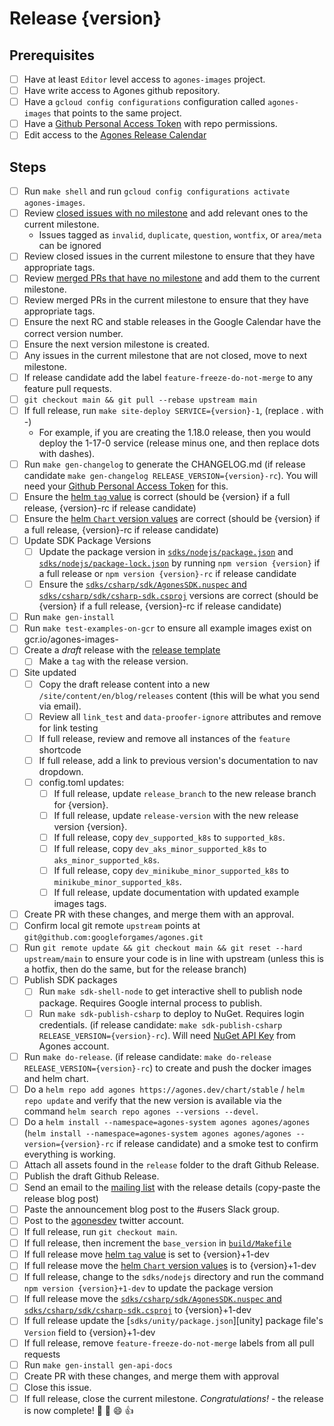 # Release {version}

<!--
This is the release issue template. Make a copy of the markdown in this page
and copy it into a release issue. Fill in relevant values, found inside {}

*** VERSION SHOULD BE IN THE FORMAT OF 1.x.x NOT v1.x.x ***
!-->

## Prerequisites

- [ ] Have at least `Editor` level access to `agones-images` project.
- [ ] Have write access to Agones github repository.
- [ ] Have a `gcloud config configurations` configuration called `agones-images` that points to the same project.
- [ ] Have a [Github Personal Access Token](https://github.com/settings/tokens) with repo permissions.
- [ ] Edit access to the [Agones Release Calendar](https://calendar.google.com/calendar/u/0?cid=Z29vZ2xlLmNvbV84MjhuOGYxOGhmYnRyczR2dTRoMXNrczIxOEBncm91cC5jYWxlbmRhci5nb29nbGUuY29t)

## Steps

- [ ] Run `make shell` and run `gcloud config configurations activate agones-images`.
- [ ] Review [closed issues with no milestone](https://github.com/googleforgames/agones/issues?q=is%3Aissue+is%3Aclosed+no%3Amilestone++-label%3Ainvalid+-label%3Aduplicate+-label%3Aquestion+-label%3Awontfix++-label%3Aarea%2Fmeta) and add relevant ones to the current milestone.
  - Issues tagged as `invalid`, `duplicate`, `question`, `wontfix`, or `area/meta` can be ignored
- [ ] Review closed issues in the current milestone to ensure that they have appropriate tags.
- [ ] Review [merged PRs that have no milestone](https://github.com/googleforgames/agones/pulls?q=is%3Apr+is%3Amerged+no%3Amilestone+) and add them to the current milestone.
- [ ] Review merged PRs in the current milestone to ensure that they have appropriate tags.
- [ ] Ensure the next RC and stable releases in the Google Calendar have the correct version number.
- [ ] Ensure the next version milestone is created.
- [ ] Any issues in the current milestone that are not closed, move to next milestone.
- [ ] If release candidate add the label `feature-freeze-do-not-merge` to any feature pull requests.
- [ ] `git checkout main && git pull --rebase upstream main`
- [ ] If full release, run `make site-deploy SERVICE={version}-1`, (replace . with -)
   - For example, if you are creating the 1.18.0 release, then you would deploy the 1-17-0 service (release minus one, and then replace dots with dashes).
- [ ] Run `make gen-changelog` to generate the CHANGELOG.md (if release candidate 
  `make gen-changelog RELEASE_VERSION={version}-rc`). You will need your 
  [Github Personal Access Token](https://github.com/settings/tokens) for this.
- [ ] Ensure the [helm `tag` value][values] is correct (should be {version} if a full release, {version}-rc if release candidate)
- [ ] Ensure the [helm `Chart` version values][chart] are correct (should be {version} if a full release, {version}-rc if release candidate)
- [ ] Update SDK Package Versions
    - [ ] Update the package version in [`sdks/nodejs/package.json`][package.json] and [`sdks/nodejs/package-lock.json`][package-lock.json] by running `npm version {version}` if a full release or `npm version {version}-rc` if release candidate
    - [ ] Ensure the [`sdks/csharp/sdk/AgonesSDK.nuspec` and `sdks/csharp/sdk/csharp-sdk.csproj`][csharp] versions are correct (should be {version} if a full release, {version}-rc if release candidate)
- [ ] Run `make gen-install`
- [ ] Run `make test-examples-on-gcr` to ensure all example images exist on gcr.io/agones-images-
- [ ] Create a *draft* release with the [release template][release-template]
  - [ ] Make a `tag` with the release version.
- [ ] Site updated
  - [ ] Copy the draft release content into a new `/site/content/en/blog/releases` content (this will be what you send via email). 
  - [ ] Review all `link_test` and `data-proofer-ignore` attributes and remove for link testing
  - [ ] If full release, review and remove all instances of the `feature` shortcode
  - [ ] If full release, add a link to previous version's documentation to nav dropdown.
  - [ ] config.toml updates:
    - [ ] If full release, update `release_branch` to the new release branch for {version}.
    - [ ] If full release, update `release-version` with the new release version {version}.
    - [ ] If full release, copy `dev_supported_k8s` to `supported_k8s`.
    - [ ] If full release, copy `dev_aks_minor_supported_k8s` to `aks_minor_supported_k8s`.
    - [ ] If full release, copy `dev_minikube_minor_supported_k8s` to `minikube_minor_supported_k8s`.
    - [ ] If full release, update documentation with updated example images tags.
- [ ] Create PR with these changes, and merge them with an approval.
- [ ] Confirm local git remote `upstream` points at `git@github.com:googleforgames/agones.git`
- [ ] Run `git remote update && git checkout main && git reset --hard upstream/main` to ensure your code is in line 
   with upstream  (unless this is a hotfix, then do the same, but for the release branch)
- [ ] Publish SDK packages
   - [ ] Run `make sdk-shell-node` to get interactive shell to publish node package. Requires Google internal process
     to publish.
   - [ ] Run `make sdk-publish-csharp` to deploy to NuGet. Requires login credentials. (if release candidate: 
   `make sdk-publish-csharp RELEASE_VERSION={version}-rc`).
   Will need [NuGet API Key](https://www.nuget.org/account/apikeys) from Agones account.
- [ ] Run `make do-release`. (if release candidate: `make do-release RELEASE_VERSION={version}-rc`) to create and push the docker images and helm chart.
- [ ] Do a `helm repo add agones https://agones.dev/chart/stable` / `helm repo update` and verify that the new
 version is available via the command `helm search repo agones --versions --devel`.
- [ ] Do a `helm install --namespace=agones-system agones agones/agones` 
    (`helm install --namespace=agones-system agones agones/agones --version={version}-rc` if release candidate) and a smoke test to confirm everything is working.
- [ ] Attach all assets found in the `release` folder to the draft Github Release.
- [ ] Publish the draft Github Release.
- [ ] Send an email to the [mailing list][list] with the release details (copy-paste the release blog post)
- [ ] Paste the announcement blog post to the #users Slack group.
- [ ] Post to the [agonesdev](https://twitter.com/agonesdev) twitter account.
- [ ] If full release, run `git checkout main`.
- [ ] If full release, then increment the `base_version` in [`build/Makefile`][build-makefile]
- [ ] If full release move [helm `tag` value][values] is set to {version}+1-dev
- [ ] If full release move the [helm `Chart` version values][chart] is to {version}+1-dev
- [ ] If full release, change to the `sdks/nodejs` directory and run the command `npm version {version}+1-dev` to update the package version
- [ ] If full release move the [`sdks/csharp/sdk/AgonesSDK.nuspec` and `sdks/csharp/sdk/csharp-sdk.csproj`][csharp] to {version}+1-dev
- [ ] If full release update the [`sdks/unity/package.json`][unity] package file's `Version` field to {version}+1-dev
- [ ] If full release, remove `feature-freeze-do-not-merge` labels from all pull requests
- [ ] Run `make gen-install gen-api-docs`
- [ ] Create PR with these changes, and merge them with approval
- [ ] Close this issue.
- [ ] If full release, close the current milestone. *Congratulations!* - the release is now complete! :tada: :clap: :smile: :+1:

[values]: https://github.com/googleforgames/agones/blob/main/install/helm/agones/values.yaml#L33
[chart]: https://github.com/googleforgames/agones/blob/main/install/helm/agones/Chart.yaml
[list]: https://groups.google.com/forum/#!forum/agones-discuss
[release-template]: https://github.com/googleforgames/agones/blob/main/docs/governance/templates/release.md
[build-makefile]: https://github.com/googleforgames/agones/blob/main/build/Makefile
[package.json]: https://github.com/googleforgames/agones/blob/main/sdks/nodejs/package.json
[package-lock.json]: https://github.com/googleforgames/agones/blob/main/sdks/nodejs/package-lock.json
[csharp]: https://github.com/googleforgames/agones/blob/main/sdks/csharp/sdk/
